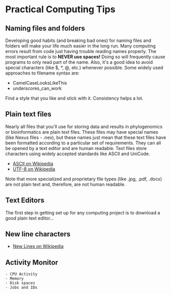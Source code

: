 # Practical Computing Tips

## Naming files and folders

Developing good habits (and breaking bad ones) for naming files and folders will make your life much easier in the long run. Many computing errors result from code just having trouble reading names properly. The most important rule is to __NEVER use 
spaces!__ Doing so will frequently cause programs to only read part of the name. Also, 
it's a good idea to avoid special characters (like $, \*, @, etc.) whenever possible. 
Some widely used approaches to filename syntax are:

- CamelCaseLooksLikeThis
- underscores_can_work

Find a style that you like and stick with it. Consistency helps a lot.

## Plain text files
	
Nearly all files that you'll use for storing data and results in phylogenomics or 
bioinformatics are plain text files. These files may have special names (like Nexus
files - .nex), but these names just mean that these text files have been formatted 
according to a particular set of requirements. They can all be opened by a text 
editor and are human readable. Text files store characters using widely accepted
standards like ASCII and UniCode.

- [ASCII on Wikipedia](https://en.wikipedia.org/wiki/ASCII)
- [UTF-8 on Wikipedia](https://en.wikipedia.org/wiki/UTF-8)

Note that more specialized and proprietary file types (like .jpg, .pdf, .docx) are 
not plain text and, therefore, are not human readable.

## Text Editors

The first step in getting set up for any computing project is to download a good plain text editor...

## New line characters
	
- [New Lines on Wikipedia](https://en.wikipedia.org/wiki/Newline)

## Activity Monitor
	- CPU Activity
	- Memory
	- Disk spaces
	- Jobs and IDs
  
